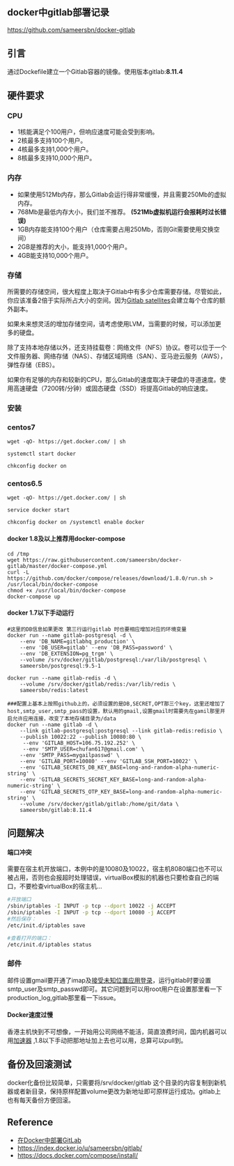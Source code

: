 ## docker中gitlab部署记录  

<https://github.com/sameersbn/docker-gitlab>

## 引言

通过Dockefile建立一个Gitlab容器的镜像。使用版本gitlab:**8.11.4**

## 硬件要求

### CPU

- 1核能满足个100用户，但响应速度可能会受到影响。
- 2核最多支持100个用户。
- 4核最多支持1,000个用户。
- 8核最多支持10,000个用户。

### 内存

- 如果使用512Mb内存，那么Gitlab会运行得非常缓慢，并且需要250Mb的虚拟内存。
- 768Mb是最低内存大小，我们並不推荐。 **(521Mb虚拟机运行会报耗时过长错误)**
- 1GB内存能支持100个用户（仓库需要占用250Mb，否则Git需要使用交换空间）
- 2GB是推荐的大小，能支持1,000个用户。
- 4GB能支持10,000个用户。

### 存储

所需要的存储空间，很大程度上取决于Gitlab中有多少仓库需要存储。尽管如此，你应该准备2倍于实际所占大小的空间。因为[Gitlab satellites](https://github.com/gitlabhq/gitlabhq/blob/master/doc/install/structure.md)会建立每个仓库的额外副本。

如果未来想灵活的增加存储空间，请考虑使用LVM，当需要的时候，可以添加更多的硬盘。

除了支持本地存储以外，还支持挂载卷：网络文件（NFS）协议。卷可以位于一个文件服务器、网络存储（NAS）、存储区域网络（SAN）、亚马逊云服务（AWS），弹性存储（EBS）。

如果你有足够的内存和较新的CPU，那么Gitlab的速度取决于硬盘的寻道速度。使用高速硬盘（7200转/分钟）或固态硬盘（SSD）将提高Gitlab的响应速度。

### 安装

### centos7 

`wget -qO- https://get.docker.com/ | sh`

`systemctl start docker`

`chkconfig docker on`

### centos6.5

`wget -qO- https://get.docker.com/ | sh`

`service docker start`

`chkconfig docker on /systemctl enable docker `

#### docker 1.8及以上推荐用docker-compose

``` shell
cd /tmp
wget https://raw.githubusercontent.com/sameersbn/docker-gitlab/master/docker-compose.yml 
curl -L https://github.com/docker/compose/releases/download/1.8.0/run.sh > /usr/local/bin/docker-compose
chmod +x /usr/local/bin/docker-compose
docker-compose up
```

#### docker 1.7以下手动运行

```shell
#这里的DB信息如果更改 第三行运行gitlab 时也要相应增加对应的环境变量
docker run --name gitlab-postgresql -d \
    --env 'DB_NAME=gitlabhq_production' \
    --env 'DB_USER=gitlab' --env 'DB_PASS=password' \
    --env 'DB_EXTENSION=pg_trgm' \
    --volume /srv/docker/gitlab/postgresql:/var/lib/postgresql \
    sameersbn/postgresql:9.5-1
    
docker run --name gitlab-redis -d \
    --volume /srv/docker/gitlab/redis:/var/lib/redis \
    sameersbn/redis:latest
    
###配置上基本上按照github上的，必须设置的是DB,SECRET,OPT那三个key，这里还增加了host,smtp_user,smtp_pass的设置，默认用的gmail,设置gmail时需要先在gamil那里开启允许应用连接，改变了本地存储目录为/data
docker run --name gitlab -d \
    --link gitlab-postgresql:postgresql --link gitlab-redis:redisio \
    --publish 10022:22 --publish 10080:80 \
     --env 'GITLAB_HOST=106.75.192.252' \
     --env 'SMTP_USER=chufan617@gmail.com' \
    --env 'SMTP_PASS=mygailpasswd' \
    --env 'GITLAB_PORT=10080' --env 'GITLAB_SSH_PORT=10022' \
    --env 'GITLAB_SECRETS_DB_KEY_BASE=long-and-random-alpha-numeric-string' \
    --env 'GITLAB_SECRETS_SECRET_KEY_BASE=long-and-random-alpha-numeric-string' \
    --env 'GITLAB_SECRETS_OTP_KEY_BASE=long-and-random-alpha-numeric-string' \
    --volume /srv/docker/gitlab/gitlab:/home/git/data \
    sameersbn/gitlab:8.11.4
```

## 问题解决

#### 端口冲突

需要在宿主机开放端口，本例中的是10080及10022，宿主机8080端口也不可以被占用，否则也会报超时处理错误，virtualBox模拟的机器也只要检查自己的端口，不要检查virtualBox的宿主机...

```bash
#开放端口
/sbin/iptables -I INPUT -p tcp --dport 10022 -j ACCEPT
/sbin/iptables -I INPUT -p tcp --dport 10080 -j ACCEPT
#然后保存：
/etc/init.d/iptables save

#查看打开的端口：
/etc/init.d/iptables status
```



### 邮件

邮件设置gmail要开通了imap及[接受未知位置应用登录](http://www.google.com/accounts/DisplayUnlockCaptcha](http://www.google.com/accounts/DisplayUnlockCaptcha))，运行gitlab时要设置smtp_user及smtp_passwd即可。其它问题到可以用root用户在设置那里看一下production_log,gitlab那里看一下issue。

#### Docker速度过慢

香港主机快到不可想像，一开始用公司网络不能活，简直浪费时间，国内机器可以用[加速器](https://www.daocloud.io/mirror#accelerator-doc) ,1.8以下手动把那地址加上去也可以用，总算可以pull到。



## 备份及回滚测试

docker化备份比较简单，只需要将/srv/docker/gitlab 这个目录的内容复制到新机器或者新目录，保持原样配置volume更改为新地址即可原样运行成功。gitlab上也有每天备份方便回滚。



## Reference

* [在Docker中部署GitLab](https://docs.docker.com/engine/installation/linux/centos/)
* https://index.docker.io/u/sameersbn/gitlab/
* https://docs.docker.com/compose/install/





